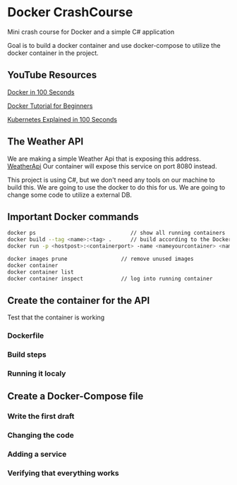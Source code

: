# Docker CrashCourse

Mini crash course for Docker and a simple C# application

Goal is to build a docker container and use docker-compose to utilize the docker container in the project.
## YouTube Resources

[Docker in 100 Seconds](https://www.youtube.com/watch?v=Gjnup-PuquQ&ab_channel=Fireship)

[Docker Tutorial for Beginners](https://www.youtube.com/watch?v=3c-iBn73dDE&ab_channel=TechWorldwithNana)

[Kubernetes Explained in 100 Seconds](https://www.youtube.com/watch?v=PziYflu8cB8&ab_channel=Fireship)


## The Weather API

We are making a simple Weather Api that is exposing this address.
[WeatherApi](http://localhost:5000/swagger/index.html)
Our container will expose this service on port 8080 instead.

This project is using C#, but we don't need any tools on our machine to build this.
We are going to use the docker to do this for us.
We are going to change some code to utilize a external DB.

## Important Docker commands

```sh
docker ps                              // show all running containers
docker build --tag <name>:<tag> .      // build according to the Dockerfile
docker run -p <hostpost>:<containerport> -name <nameyourcontainer> <name>:<tag>

docker images prune                 // remove unused images
docker container
docker container list 
docker container inspect            // log into running container
```

## Create the container for the API

Test that the container is working

### Dockerfile

### Build steps

### Running it localy

## Create a Docker-Compose file

### Write the first draft

### Changing the code

### Adding a service

### Verifying that everything works
